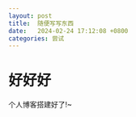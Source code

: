 ```yaml
---
layout: post
title:  随便写写东西
date:   2024-02-24 17:12:08 +0800
categories: 尝试
---
```


# 好好好

个人博客搭建好了!~